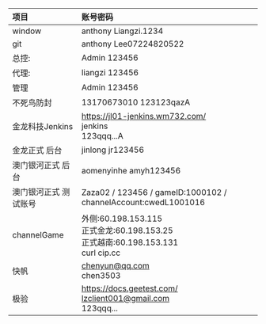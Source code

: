 | 项目                  | 账号密码                                                     |
| :-------------------- | :----------------------------------------------------------- |
| window                | anthony Liangzi.1234                                         |
| git                   | anthony  Lee07224820522                                      |
| 总控:                 | Admin 123456                                                 |
| 代理:                 | liangzi 123456                                               |
| 管理                  | Admin 123456                                                 |
| 不死鸟防封            | 13170673010  123123qazA                                      |
| 金龙科技Jenkins       | https://jl01-jenkins.wm732.com/<br />jenkins<br />123qqq...A |
| 金龙正式 后台         | jinlong    jr123456                                          |
| 澳门银河正式 后台     | aomenyinhe    amyh123456                                     |
| 澳门银河正式 测试账号 | Zaza02  /  123456   / gameID:1000102 / channelAccount:cwedL1001016 |
| channelGame           | 外侧:60.198.153.115<br />正式金龙:60.198.153.25<br />正式越南:60.198.153.131<br />curl cip.cc |
| 快帆                  | chenyun@qq.com<br/>chen3503                                  |
| 极验                  | https://docs.geetest.com/<br />lzclient001@gmail.com<br />123qqq... |

